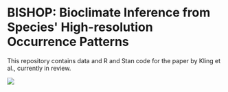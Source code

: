 # BISHOP: Bioclimate Inference from Species' High-resolution Occurrence Patterns

This repository contains data and R and Stan code for the paper by Kling et al., currently in review.

![](figures/manuscript/downscale.png)
